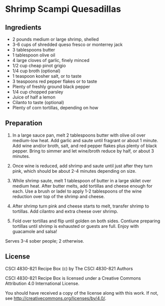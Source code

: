 # Shrimp Scampi Quesadillas

## Ingredients
*   2 pounds medium or large shrimp, shelled
*   3-6 cups of shredded queso fresco or monterrey jack
*   3 tablespoons butter
*   1 tablespoon olive oil
*   4 large cloves of garlic, finely minced
*   1/2 cup cheap pinot grigio
*   1/4 cup broth (optional)
*   1 teaspoon kosher salt, or to taste
*   3 teaspoons red pepper flakes or to taste
*   Plenty of freshly ground black pepper
*   1/4 cup chopped parsley
*   Juice of half a lemon
*   Cilanto to taste (optional)
*   Plenty of corn tortillas, depending on how  

## Preparation
1.  In a large sauce pan, melt 2 tablespoons butter with olive oil over medium-low heat. Add garlic and saute until fragrant or about 1 minute. Add wine and/or broth, salt, and red pepper flakes plus plenty of black pepper. Bring to simmer and let wine/broth reduce by half, or about 3 minutes.

2.  Once wine is reduced, add shrimp and saute until just after they turn pink, which should be about 2-4 minutes depending on size.

3.  While shrimp saute, melt 1 tablespoon of butter in a large skilet over medium heat. After butter melts, add tortillas and cheese enough for each. Use a brush or ladel to apply 1-2 tablespoons of the wine reduction over top of the shrimp and cheese.

4.  After shrimp turn pink and cheese starts to melt, transfer shrimp to tortillas. Add cilantro and extra cheese over shrimp.

5.  Fold over tortillas and flip until golden on both sides. Contiune preparing tortillas until shrimp is exhausted or guests are full. Enjoy with guacamole and salsa!


Serves 3-4 sober people; 2 otherwise.

## License

CSCI 4830-821 Recipe Box (c) by The CSCI 4830-821 Authors

CSCI 4830-821 Recipe Box is licensed under a Creative Commons Attribution 4.0 International License.

You should have received a copy of the license along with this work. If not, see http://creativecommons.org/licenses/by/4.0/.
